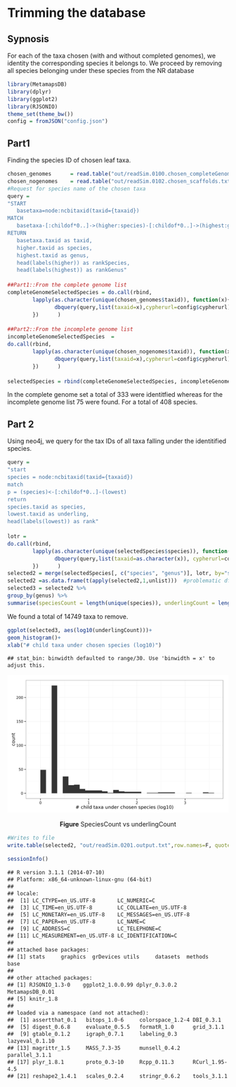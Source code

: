 



Trimming the database
====

## Sypnosis
For each of the taxa chosen (with and without completed genomes), we 
identity the corresponding species it belongs to. We proceed by removing all
species belonging under these species from the NR database



```r
library(MetamapsDB)
library(dplyr)
library(ggplot2)
library(RJSONIO)
theme_set(theme_bw())
config = fromJSON("config.json")
```

## Part1

Finding the species ID of chosen leaf taxa.


```r
chosen_genomes      = read.table("out/readSim.0100.chosen_completeGenomes",h=T, sep="\t", quote="")
chosen_nogenomes    = read.table("out/readSim.0102.chosen_scaffolds.txt",h=T, sep="\t", quote="")
#Request for species name of the chosen taxa
query = 
"START 
   basetaxa=node:ncbitaxid(taxid={taxaid}) 
MATCH 
   basetaxa-[:childof*0..]->(higher:species)-[:childof*0..]->(highest:genus)
RETURN 
   basetaxa.taxid as taxid, 
   higher.taxid as species, 
   highest.taxid as genus, 
   head(labels(higher)) as rankSpecies, 
   head(labels(highest)) as rankGenus"

##Part1::From the complete genome list 
completeGenomeSelectedSpecies = do.call(rbind,
        lapply(as.character(unique(chosen_genomes$taxid)), function(x){
               dbquery(query,list(taxaid=x),cypherurl=config$cypherurl)
        })      )

##Part2::From the incomplete genome list 
incompleteGenomeSelectedSpecies  = 
do.call(rbind,
        lapply(as.character(unique(chosen_nogenomes$taxid)), function(x){
               dbquery(query,list(taxaid=x),cypherurl=config$cypherurl)
        })      )

selectedSpecies = rbind(completeGenomeSelectedSpecies, incompleteGenomeSelectedSpecies)
```

In the complete genome set a total of 333 were identitfied 
whereas for the incomplete genome list 75 were found. For a total of 
408 species.

## Part 2
Using neo4j, we query for the tax IDs of all taxa falling under the identitified species.


```r
query = 
"start
species = node:ncbitaxid(taxid={taxaid}) 
match 
p = (species)<-[:childof*0..]-(lowest)
return
species.taxid as species, 
lowest.taxid as underling, 
head(labels(lowest)) as rank"

lotr = 
do.call(rbind,
        lapply(as.character(unique(selectedSpecies$species)), function(x){
               dbquery(query,list(taxaid=as.character(x)), cypherurl=config$cypherurl)
        })      )
selected2 = merge(selectedSpecies[, c("species", "genus")], lotr, by="species",all=T)
selected2 =as.data.frame(t(apply(selected2,1,unlist)))	#problematic df structure
selected3 = selected2 %>%
group_by(genus) %>%
summarise(speciesCount = length(unique(species)), underlingCount = length(unique(underling)))
```

We found a total of 14749 taxa to remove.


```r
ggplot(selected3, aes(log10(underlingCount)))+
geom_histogram()+
xlab("# child taxa under chosen species (log10)")
```

```
## stat_bin: binwidth defaulted to range/30. Use 'binwidth = x' to adjust this.
```

![plot of chunk unnamed-chunk-5](figures/readSim.0201-unnamed-chunk-5-1.png) <center><p class="caption"><b>Figure</b> SpeciesCount vs underlingCount</p></center>


```r
#Writes to file
write.table(selected2, "out/readSim.0201.output.txt",row.names=F, quote=F,sep="\t")
```


```r
sessionInfo()
```

```
## R version 3.1.1 (2014-07-10)
## Platform: x86_64-unknown-linux-gnu (64-bit)
## 
## locale:
##  [1] LC_CTYPE=en_US.UTF-8       LC_NUMERIC=C              
##  [3] LC_TIME=en_US.UTF-8        LC_COLLATE=en_US.UTF-8    
##  [5] LC_MONETARY=en_US.UTF-8    LC_MESSAGES=en_US.UTF-8   
##  [7] LC_PAPER=en_US.UTF-8       LC_NAME=C                 
##  [9] LC_ADDRESS=C               LC_TELEPHONE=C            
## [11] LC_MEASUREMENT=en_US.UTF-8 LC_IDENTIFICATION=C       
## 
## attached base packages:
## [1] stats     graphics  grDevices utils     datasets  methods   base     
## 
## other attached packages:
## [1] RJSONIO_1.3-0    ggplot2_1.0.0.99 dplyr_0.3.0.2    MetamapsDB_0.01 
## [5] knitr_1.8       
## 
## loaded via a namespace (and not attached):
##  [1] assertthat_0.1   bitops_1.0-6     colorspace_1.2-4 DBI_0.3.1       
##  [5] digest_0.6.8     evaluate_0.5.5   formatR_1.0      grid_3.1.1      
##  [9] gtable_0.1.2     igraph_0.7.1     labeling_0.3     lazyeval_0.1.10 
## [13] magrittr_1.5     MASS_7.3-35      munsell_0.4.2    parallel_3.1.1  
## [17] plyr_1.8.1       proto_0.3-10     Rcpp_0.11.3      RCurl_1.95-4.5  
## [21] reshape2_1.4.1   scales_0.2.4     stringr_0.6.2    tools_3.1.1
```
